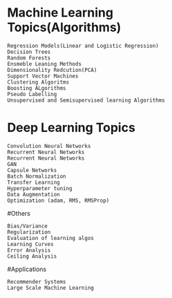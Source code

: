 # Machine Learning Topics(Algorithms) 
```
Regression Models(Linear and Logistic Regression)
Decision Trees
Random Forests
Ensmeble Leaning Methods
Dimensionality Redcution(PCA)
Support Vector Machines
Clustering Algoritms
Boosting ALgorithms
Pseudo Labelling
Unsupervised and Semisupervised learning Algorithms
```
# Deep Learning Topics
```
Convolution Neural Networks
Recurrent Neural Networks
Recurrent Neural Networks
GAN
Capsule Networks
Batch Normalization
Transfer Learning
Hyperparameter tuning
Data Augmentation
Optimization (adam, RMS, RMSProp)
```
#Others
```
Bias/Variance
Regularization
Evaluation of learning algos
Learning Curves
Error Analysis
Ceiling Analysis
```
#Applications
```
Recommender Systems
Large Scale Machine Learning 
```
